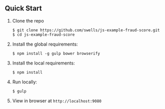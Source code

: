 ## Quick Start

1. Clone the repo

   ```
   $ git clone https://github.com/swells/js-example-fraud-score.git
   $ cd js-example-fraud-score

   ```

2. Install the global requirements:

   ```
   $ npm install -g gulp bower browserify
   ```

3. Install the local requirements: 

   ```
   $ npm install
   ```

4. Run locally: 

   ```
   $ gulp
   ```

5.  View in browser at `http://localhost:9080`

